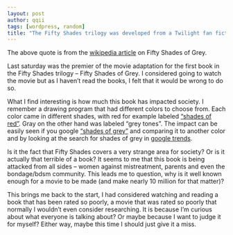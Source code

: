 ```yaml
---
layout: post
author: qqii
tags: [wordpress, random]
title: "The Fifty Shades trilogy was developed from a Twilight fan fiction series originally titled Master of the Universe and published episodically on fan-fiction websites under the pen name Snowqueen’s Icedragon."
---
```

The above quote is from the [wikipedia article](http://en.wikipedia.org/wiki/Fifty_Shades_of_Grey) on Fifty Shades of Grey.

Last saturday was the premier of the movie adaptation for the first book in the Fifty Shades trilogy – Fifty Shades of Grey. I considered going to watch the movie but as I haven’t read the books, I felt that it would be wrong to do so.

What I find interesting is how much this book has impacted society. I remember a drawing program that had different colors to choose from. Each color came in different shades, with red for example labeled [“shades of red”](https://www.google.co.uk/search?q=shades%20of%20red). Gray on the other hand was labeled “grey tones”.
The impact can be easily seen if you google [“shades of grey”](https://www.google.co.uk/search?q=shades%20of%20grey) and comparing it to another color and by looking at the search for shades of grey in [google trends](http://www.google.co.uk/trends/explore#q=shades%20of%20grey).

Is it the fact that Fifty Shades covers a very strange area for society? Or is it actually that terrible of a book? It seems to me that this book is being attacked from all sides – women against mistreatment, parents and even the bondage/bdsm community. This leads me to question, why is it well known enough for a movie to be made (and make nearly 10 million for that matter)?

This brings me back to the start, I had considered watching and reading a book that has been rated so poorly, a movie that was rated so poorly that normally I wouldn’t even consider researching. It is because I’m curious about what everyone is talking about? Or maybe because I want to judge it for myself? Either way, maybe this time I should just give it a miss.